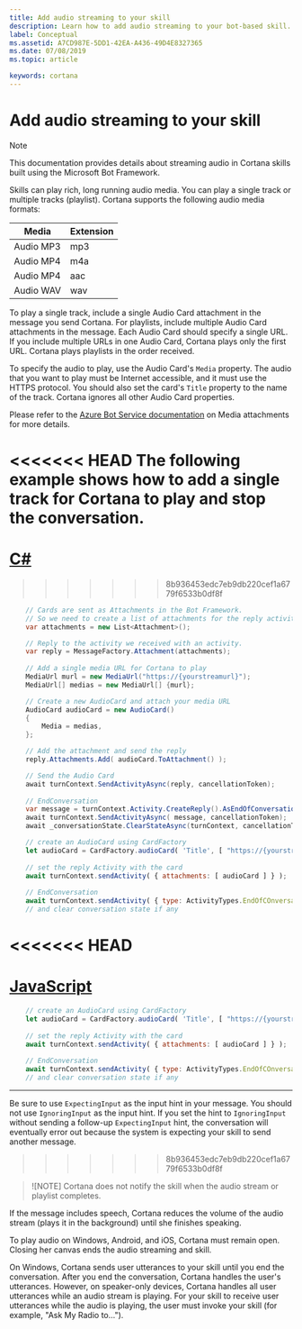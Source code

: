 ```yaml
---
title: Add audio streaming to your skill
description: Learn how to add audio streaming to your bot-based skill.
label: Conceptual
ms.assetid: A7CD987E-5DD1-42EA-A436-49D4E8327365
ms.date: 07/08/2019
ms.topic: article

keywords: cortana
---
```


# Add audio streaming to your skill

> [!NOTE]
> This documentation provides details about streaming audio in Cortana skills built using the Microsoft Bot Framework.
>

Skills can play rich, long running audio media. You can play a single track or multiple tracks (playlist). Cortana supports the following audio media formats:

|Media|Extension
|-|-
|Audio MP3|mp3
|Audio MP4|m4a
|Audio MP4|aac
|Audio WAV|wav

To play a single track, include a single Audio Card attachment in the message you send Cortana. For playlists, include multiple Audio Card attachments in the message. Each Audio Card should specify a single URL. If you include multiple URLs in one Audio Card, Cortana plays only the first URL. Cortana plays playlists in the order received. 

To specify the audio to play, use the Audio Card's `Media` property. The audio that you want to play must be Internet accessible, and it must use the HTTPS protocol. You should also set the card's `Title` property to the name of the track. Cortana ignores all other Audio Card properties.

Please refer to the [Azure Bot Service documentation](https://docs.microsoft.com/en-us/azure/bot-service/bot-builder-howto-add-media-attachments?view=azure-bot-service-4.0) on Media attachments for more details.

<<<<<<< HEAD
The following example shows how to add a single track for Cortana to play and stop the conversation.
=======
# [C#](#tab/cs)
>>>>>>> 8b936453edc7eb9db220cef1a6779f6533b0df8f


```csharp
    // Cards are sent as Attachments in the Bot Framework.
    // So we need to create a list of attachments for the reply activity.
    var attachments = new List<Attachment>();

    // Reply to the activity we received with an activity.
    var reply = MessageFactory.Attachment(attachments);
    
    // Add a single media URL for Cortana to play
    MediaUrl murl = new MediaUrl("https://{yourstreamurl}");
    MediaUrl[] medias = new MediaUrl[] {murl};

    // Create a new AudioCard and attach your media URL
    AudioCard audioCard = new AudioCard()
    {
        Media = medias,
    };

    // Add the attachment and send the reply
    reply.Attachments.Add( audioCard.ToAttachment() );

    // Send the Audio Card
    await turnContext.SendActivityAsync(reply, cancellationToken);
    
    // EndConversation
    var message = turnContext.Activity.CreateReply().AsEndOfConversationActivity();
    await turnContext.SendActivityAsync( message, cancellationToken);
    await _conversationState.ClearStateAsync(turnContext, cancellationToken); // if you have state
```
```javascript
    // create an AudioCard using CardFactory
    let audioCard = CardFactory.audioCard( 'Title', [ "https://{yourstreamurl}" ] );
    
    // set the reply Activity with the card
    await turnContext.sendActivity( { attachments: [ audioCard ] } );
    
    // EndConversation
    await turnContext.sendActivity( { type: ActivityTypes.EndOfCOnversation, code: EndOfConversationCodes.CompletedSuccessfully } );
    // and clear conversation state if any
```

<<<<<<< HEAD
=======
# [JavaScript](#tab/js)

```javascript
    // create an AudioCard using CardFactory
    let audioCard = CardFactory.audioCard( 'Title', [ "https://{yourstreamurl}" ] );
    
    // set the reply Activity with the card
    await turnContext.sendActivity( { attachments: [ audioCard ] } );
    
    // EndConversation
    await turnContext.sendActivity( { type: ActivityTypes.EndOfCOnversation, code: EndOfConversationCodes.CompletedSuccessfully } );
    // and clear conversation state if any
```

---

Be sure to use `ExpectingInput` as the input hint in your message. You should not use `IgnoringInput` as the input hint. If you set the hint to `IgnoringInput` without sending a follow-up `ExpectingInput` hint, the conversation will eventually error out because the system is expecting your skill to send another message.
>>>>>>> 8b936453edc7eb9db220cef1a6779f6533b0df8f

> ![NOTE]
> Cortana does not notify the skill when the audio stream or playlist completes.

If the message includes speech, Cortana reduces the volume of the audio stream (plays it in the background) until she finishes speaking.

To play audio on Windows, Android, and iOS, Cortana must remain open. Closing her canvas ends the audio streaming and skill.

On Windows, Cortana sends user utterances to your skill until you end the conversation. After you end the conversation, Cortana handles the user's utterances. However, on speaker-only devices, Cortana handles all user utterances while an audio stream is playing. For your skill to receive user utterances while the audio is playing, the user must invoke your skill (for example, "Ask My Radio to...").

<!--
<<<<<<< HEAD
// Commented out because these features do not work with third party skills.
=======
// Commented out because these features do not work with third party skills.  --Bernie Wieser 06/19
>>>>>>> 8b936453edc7eb9db220cef1a6779f6533b0df8f
// Also, current OTG/UWP only play one audio card.

## Skill audio commands

Skills may send the following audio commands to Cortana while she's streaming your files.

|Command|Description
|-|-
|Stop|Cortana stops playing the audio stream. 

The following example shows how to send a Stop event. The message type must be `ActivityTypes.Event`, and the event's name must be `media/stop`.

```csharp
Activity reply = activity.CreateReply();
                    reply.Type = ActivityTypes.Event;
                    reply.Name = "media/stop";
                    reply.InputHint = InputHints.ExpectingInput;

                    await connector.Conversations.ReplyToActivityAsync(reply);
```

For speaker-only devices, you should not send this event unless your skill is the one playing the audio; Cortana stops streaming whatever is playing whether it was initiated by you or another skill.

## User audio commands

Users may use the following Cortana commands to control streaming on speaker-only devices:

|Command|Description
|-|-
|Stop|Stops the audio streaming. 
|Pause|Pauses the audio streaming.
|Resume|Resumes the audio streaming.
|Next|Play the next track in a playlist.
|Previous|Play the previous track in a playlist.

To use the commands, user's must prefix the command with, "Hey Cortana". For example, “Hey Cortana, Pause.” Cortana uses these commands to control the audio; these commands are not passed to the skill. 

If the device includes a controller, you can also use it control the audio play. 

The commands are not supported on Windows, iOS, or Android devices.

## Getting the playback state

If your skill is playing audio, any message that Cortana sends your skill includes a `CurrentAudioInfo` object in the message's `channelData` property. For example, if the user says, "Hey Cortana, ask My Tuner what's playing," you can access the channel data's `currentAudioInfo` property to get details about the audio that's playing. 

The following are the `CurrentAudioInfo` properties.

| Name | Type | Description 
|-|-|-
| Url | string | The URL of the audio stream that's playing. 

<<<<<<< HEAD
<!- - | Value | String | A user-defined value that's stored with the audio stream. - ->
=======
| Value | String | A user-defined value that's stored with the audio stream.
>>>>>>> 8b936453edc7eb9db220cef1a6779f6533b0df8f

Cortana includes the `CurrentAudioInfo` object in the channel data on speaker-only devices only.

The following example shows how to get the audio information from the message's channel data.

```csharp
    JObject valueObj = JsonConvert.DeserializeObject<JObject>(activity.ChannelData.ToString());
    string url = "";
    JObject currentAudioObject = JsonConvert.DeserializeObject<JObject>(valueObj["currentAudioInfo"]?.ToString() ?? "");
    if(currentAudioObject!=null)
    {
        url = currentAudioObject["url"]?.ToString() ?? "";
    }
```

<<<<<<< HEAD
## Known issues

The following are known issues.

|Platform|Expected behavior|Issue
|-|-|-
|Windows, iOS, Android|If your message includes speech along with the audio attachment, Cortana reduces the volume of the audio stream (plays it in the background) until she finishes speaking.|The audio volume does not reset to normal levels.
|Windows, iOS, Android|Users may use the Cortana commands to control streaming, such as pause, resume, next, and previous.|Not supported.

=======
>>>>>>> 8b936453edc7eb9db220cef1a6779f6533b0df8f
-->
